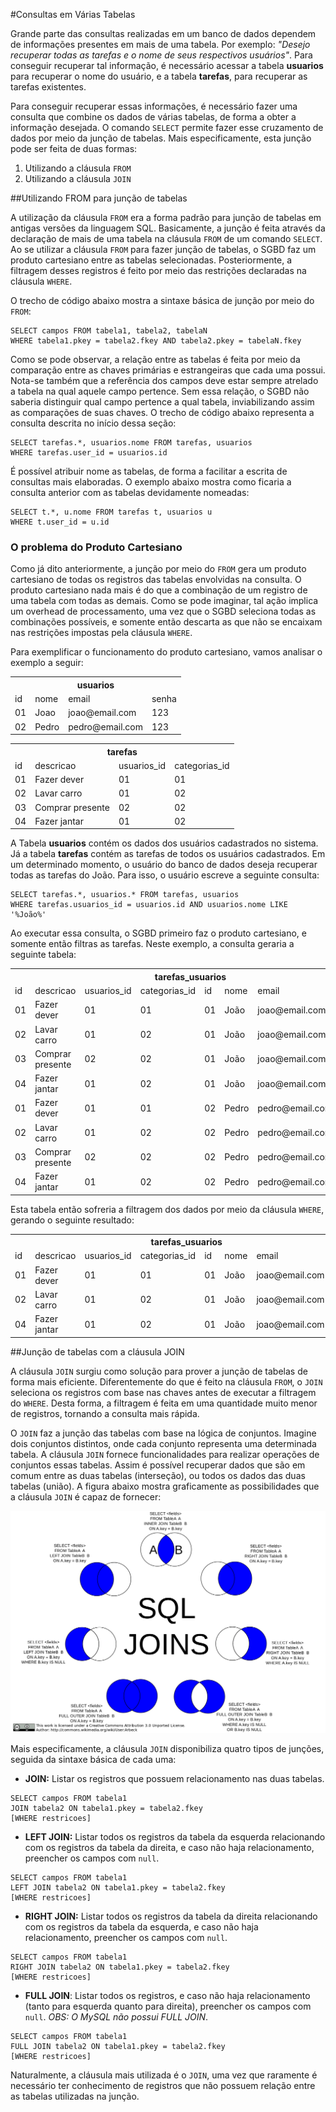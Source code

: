 #Consultas em Várias Tabelas

Grande parte das consultas realizadas em um banco de dados dependem de informações presentes em mais de uma tabela. Por exemplo: *"Desejo recuperar todas as tarefas e o nome de seus respectivos usuários"*. Para conseguir recuperar tal informação, é necessário acessar a tabela **usuarios** para recuperar o nome do usuário, e a tabela **tarefas**, para recuperar as tarefas existentes.

Para conseguir recuperar essas informações, é necessário fazer uma consulta que combine os dados de várias tabelas, de forma a obter a informação desejada. O comando `SELECT` permite fazer esse cruzamento de dados por meio da junção de tabelas. Mais especificamente, esta junção pode ser feita de duas formas:

1. Utilizando a cláusula `FROM`
2. Utilizando a cláusula `JOIN`

##Utilizando FROM para junção de tabelas

A utilização da cláusula `FROM` era a forma padrão para junção de tabelas em antigas versões da linguagem SQL. Basicamente, a junção é feita através da declaração de mais de uma tabela na cláusula `FROM` de um comando `SELECT`. Ao se utilizar a cláusula `FROM` para fazer junção de tabelas, o SGBD faz um produto cartesiano entre as tabelas selecionadas<!--, gerando todas as combinações possíveis entre os registros das tabelas declaradas no `FROM`-->. Posteriormente, a filtragem desses registros é feito por meio das restrições declaradas na cláusula `WHERE`.

O trecho de código abaixo mostra a sintaxe básica de junção por meio do `FROM`:

```
SELECT campos FROM tabela1, tabela2, tabelaN
WHERE tabela1.pkey = tabela2.fkey AND tabela2.pkey = tabelaN.fkey
```

Como se pode observar, a relação entre as tabelas é feita por meio da comparação entre as chaves primárias e estrangeiras que cada uma possui. Nota-se também que a referência dos campos deve estar sempre atrelado a tabela na qual aquele campo pertence. Sem essa relação, o SGBD não saberia distinguir qual campo pertence a qual tabela, inviabilizando assim as comparações de suas chaves. O trecho de código abaixo representa a consulta descrita no início dessa seção:

```
SELECT tarefas.*, usuarios.nome FROM tarefas, usuarios
WHERE tarefas.user_id = usuarios.id
```

É possível atribuir nome as tabelas, de forma a facilitar a escrita de consultas mais elaboradas. O exemplo abaixo mostra como ficaria a consulta anterior com as tabelas devidamente nomeadas:

```
SELECT t.*, u.nome FROM tarefas t, usuarios u
WHERE t.user_id = u.id
```

### O problema do Produto Cartesiano

Como já dito anteriormente, a junção por meio do `FROM` gera um produto cartesiano de todas os registros das tabelas envolvidas na consulta. O produto cartesiano nada mais é do que a combinação de um registro de uma tabela com todas as demais. Como se pode imaginar, tal ação implica um overhead de processamento, uma vez que o SGBD seleciona todas as combinações possíveis, e somente então descarta as que não se encaixam nas restrições impostas pela cláusula `WHERE`.

Para exemplificar o funcionamento do produto cartesiano, vamos analisar o exemplo a seguir:

<table>
  <tr>
    <th colspan="4">usuarios</th>
  </tr>
  <tr>
    <td>id</td>
    <td>nome</td>
    <td>email</td>
    <td>senha</td>
  </tr>
  <tr>
    <td>01</td>
    <td>Joao</td>
    <td>joao@email.com</td>
    <td>123</td>
  </tr>
  <tr>
    <td>02</td>
    <td>Pedro</td>
    <td>pedro@email.com</td>
    <td>123</td>
  </tr>
</table>

<table>
  <tr>
    <th colspan="4">tarefas</th>
  </tr>
  <tr>
    <td>id</td>
    <td>descricao</td>
    <td>usuarios_id</td>
    <td>categorias_id</td>
  </tr>
  <tr>
    <td>01</td>
    <td>Fazer dever</td>
    <td>01</td>
    <td>01</td>
  </tr>
  <tr>
    <td>02</td>
    <td>Lavar carro</td>
    <td>01</td>
    <td>02</td>
  </tr>
  <tr>
    <td>03</td>
    <td>Comprar presente</td>
    <td>02</td>
    <td>02</td>
  </tr>
  <tr>
    <td>04</td>
    <td>Fazer jantar</td>
    <td>01</td>
    <td>02</td>
  </tr>
</table>

A Tabela **usuarios** contém os dados dos usuários cadastrados no sistema. Já a tabela **tarefas** contém as tarefas de todos os usuários cadastrados. Em um determinado momento, o usuário do banco de dados deseja recuperar todas as tarefas do João. Para isso, o usuário escreve a seguinte consulta:

```
SELECT tarefas.*, usuarios.* FROM tarefas, usuarios
WHERE tarefas.usuarios_id = usuarios.id AND usuarios.nome LIKE '%João%'
```

Ao executar essa consulta, o SGBD primeiro faz o produto cartesiano, e somente então filtras as tarefas. Neste exemplo, a consulta geraria a seguinte tabela:

<table>
  <tr>
    <th colspan="8">tarefas_usuarios</th>
  </tr>
  <tr>
    <td>id</td>
    <td>descricao</td>
    <td>usuarios_id</td>
    <td>categorias_id</td>
    <td>id</td>
    <td>nome</td>
    <td>email</td>
    <td>senha</td>
  </tr>
  <tr>
    <td>01</td>
    <td>Fazer dever</td>
    <td>01</td>
    <td>01</td>
    <td>01</td>
    <td>João</td>
    <td>joao@email.com</td>
    <td>123</td>
  </tr>
  <tr>
    <td>02</td>
    <td>Lavar carro</td>
    <td>01</td>
    <td>02</td>
    <td>01</td>
    <td>João</td>
    <td>joao@email.com</td>
    <td>123</td>
  </tr>
  <tr>
    <td>03</td>
    <td>Comprar presente</td>
    <td>02</td>
    <td>02</td>
    <td>01</td>
    <td>João</td>
    <td>joao@email.com</td>
    <td>123</td>
  </tr>
  <tr>
    <td>04</td>
    <td>Fazer jantar</td>
    <td>01</td>
    <td>02</td>
    <td>01</td>
    <td>João</td>
    <td>joao@email.com</td>
    <td>123</td>
  </tr>
  <tr>
    <td>01</td>
    <td>Fazer dever</td>
    <td>01</td>
    <td>01</td>
    <td>02</td>
    <td>Pedro</td>
    <td>pedro@email.com</td>
    <td>123</td>
  </tr>
  <tr>
    <td>02</td>
    <td>Lavar carro</td>
    <td>01</td>
    <td>02</td>
    <td>02</td>
    <td>Pedro</td>
    <td>pedro@email.com</td>
    <td>123</td>
  </tr>
  <tr>
    <td>03</td>
    <td>Comprar presente</td>
    <td>02</td>
    <td>02</td>
    <td>02</td>
    <td>Pedro</td>
    <td>pedro@email.com</td>
    <td>123</td>
  </tr>
  <tr>
    <td>04</td>
    <td>Fazer jantar</td>
    <td>01</td>
    <td>02</td>
    <td>02</td>
    <td>Pedro</td>
    <td>pedro@email.com</td>
    <td>123</td>
  </tr>
</table>

Esta tabela então sofreria a filtragem dos dados por meio da cláusula `WHERE`, gerando o seguinte resultado:

<table>
  <tr>
    <th colspan="8">tarefas_usuarios</th>
  </tr>
  <tr>
    <td>id</td>
    <td>descricao</td>
    <td>usuarios_id</td>
    <td>categorias_id</td>
    <td>id</td>
    <td>nome</td>
    <td>email</td>
    <td>senha</td>
  </tr>
  <tr>
    <td>01</td>
    <td>Fazer dever</td>
    <td>01</td>
    <td>01</td>
    <td>01</td>
    <td>João</td>
    <td>joao@email.com</td>
    <td>123</td>
  </tr>
  <tr>
    <td>02</td>
    <td>Lavar carro</td>
    <td>01</td>
    <td>02</td>
    <td>01</td>
    <td>João</td>
    <td>joao@email.com</td>
    <td>123</td>
  </tr>
  <tr>
    <td>04</td>
    <td>Fazer jantar</td>
    <td>01</td>
    <td>02</td>
    <td>01</td>
    <td>João</td>
    <td>joao@email.com</td>
    <td>123</td>
  </tr>
</table>

##Junção de tabelas com a cláusula JOIN

A cláusula `JOIN` surgiu como solução para prover a junção de tabelas de forma mais eficiente. Diferentemente do que é feito na cláusula `FROM`, o `JOIN` seleciona os registros com base nas chaves antes de executar a filtragem do `WHERE`. Desta forma, a filtragem é feita em uma quantidade muito menor de registros, tornando a consulta mais rápida.

O `JOIN` faz a junção das tabelas com base na lógica de conjuntos. Imagine dois conjuntos distintos, onde cada conjunto representa uma determinada tabela. A cláusula `JOIN` fornece funcionalidades para realizar operações de conjuntos essas tabelas. Assim é possível recuperar dados que são em comum entre as duas tabelas (interseção), ou todos os dados das duas tabelas (união). A figura abaixo mostra graficamente as possibilidades que a cláusula `JOIN` é capaz de fornecer:

![A cláusula JOIN](sql_joins.png)

Mais especificamente, a cláusula `JOIN` disponibiliza quatro tipos de junções, seguida da sintaxe básica de cada uma:

* **JOIN:** Listar os registros que possuem relacionamento nas duas tabelas.

```
SELECT campos FROM tabela1
JOIN tabela2 ON tabela1.pkey = tabela2.fkey
[WHERE restricoes]
```

* **LEFT JOIN:** Listar todos os registros da tabela da esquerda relacionando com os registros da tabela da direita, e caso não haja relacionamento, preencher os campos com `null`.

```
SELECT campos FROM tabela1
LEFT JOIN tabela2 ON tabela1.pkey = tabela2.fkey
[WHERE restricoes]
```

* **RIGHT JOIN:** Listar todos os registros da tabela da direita relacionando com os registros da tabela da esquerda, e caso não haja relacionamento, preencher os campos com `null`.

```
SELECT campos FROM tabela1
RIGHT JOIN tabela2 ON tabela1.pkey = tabela2.fkey
[WHERE restricoes]
```

* **FULL JOIN**: Listar todos os registros, e caso não haja relacionamento (tanto para esquerda quanto para direita), preencher os campos com `null`. *OBS: O MySQL não possui  FULL JOIN*.

```
SELECT campos FROM tabela1
FULL JOIN tabela2 ON tabela1.pkey = tabela2.fkey
[WHERE restricoes]
```

Naturalmente, a cláusula mais utilizada é o `JOIN`, uma vez que raramente é necessário ter conhecimento de registros que não possuem relação entre as tabelas utilizadas na junção.